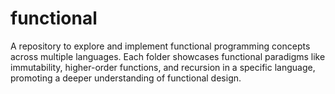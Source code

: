 # functional

A repository to explore and implement functional programming concepts across
multiple languages. Each folder showcases functional paradigms like immutability,
higher-order functions, and recursion in a specific language, promoting a deeper
understanding of functional design.
